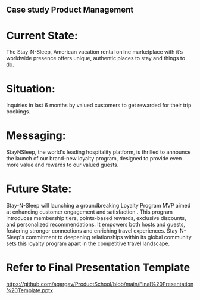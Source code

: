 ## Case study Product Management

# Current State:
The Stay-N-Sleep, American vacation rental online marketplace with it’s worldwide presence offers unique, authentic places to stay and things to do.

# Situation: 
Inquiries in last 6 months by valued customers to get rewarded for their trip bookings.

# Messaging:
StayNSleep, the world's leading hospitality platform, is thrilled to announce the launch of our brand-new loyalty program, designed to provide even more value and rewards to our valued guests.

# Future State:
Stay-N-Sleep will launching a groundbreaking Loyalty Program MVP aimed at enhancing customer engagement and satisfaction . 
This program introduces membership tiers, points-based rewards, exclusive discounts, and personalized recommendations. 
It empowers both hosts and guests, fostering stronger connections and enriching travel experiences. 
Stay-N-Sleep's commitment to deepening relationships within its global community sets this loyalty program apart in the competitive travel landscape.

# Refer to Final Presentation Template
https://github.com/agargav/ProductSchool/blob/main/Final%20Presentation%20Template.pptx



